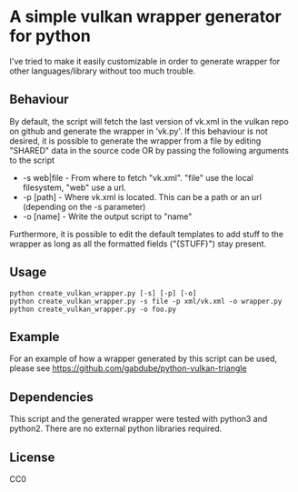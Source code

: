 # A simple vulkan wrapper generator for python

I've tried to make it easily customizable in order to generate wrapper for other languages/library without too much trouble.

## Behaviour

By default, the script will fetch the last version of vk.xml in the vulkan repo on github and generate the wrapper in 'vk.py'. If this behaviour
is not desired, it is possible to generate the wrapper from a file by editing "SHARED" data in the source code OR by passing the following arguments to the script

* -s web|file - From where to fetch "vk.xml". "file" use the local filesystem, "web" use a url.
* -p [path]   - Where vk.xml is located. This can be a path or an url (depending on the -s parameter)
* -o [name]   - Write the output script to "name"

Furthermore, it is possible to edit the default templates to add stuff to the wrapper as long as all the formatted fields ("{STUFF}") stay present.

## Usage

```
python create_vulkan_wrapper.py [-s] [-p] [-o]
python create_vulkan_wrapper.py -s file -p xml/vk.xml -o wrapper.py
python create_vulkan_wrapper.py -o foo.py
```

## Example

For an example of how a wrapper generated by this script can be used, please see <https://github.com/gabdube/python-vulkan-triangle>

## Dependencies

This script and the generated wrapper were tested with python3 and python2. There are no external python libraries required.

## License

CC0
